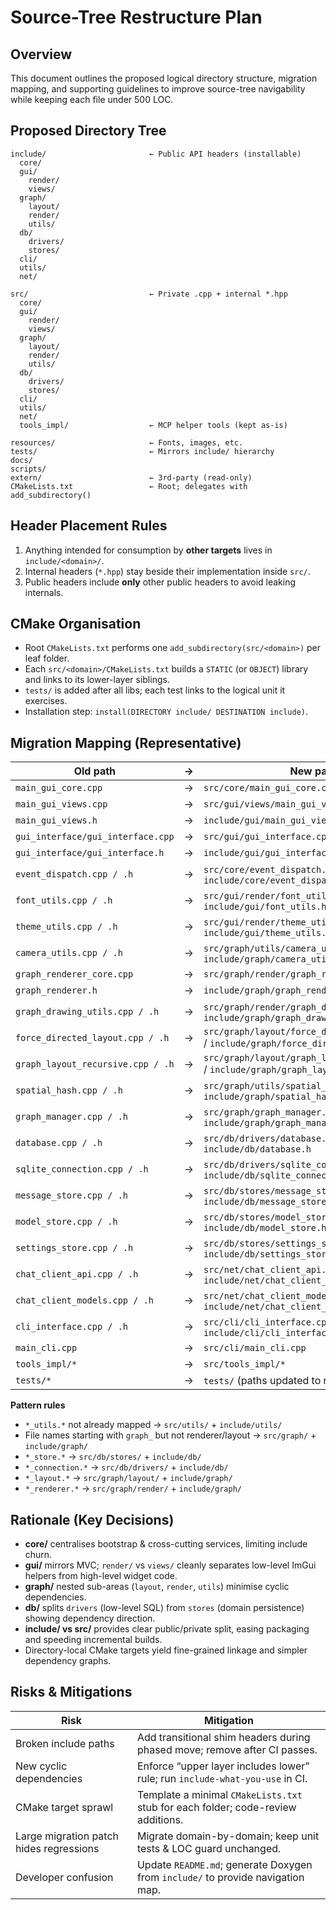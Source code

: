 # Source-Tree Restructure Plan

## Overview
This document outlines the proposed logical directory structure, migration mapping, and supporting guidelines to improve source-tree navigability while keeping each file under 500 LOC.

## Proposed Directory Tree
```
include/                       ← Public API headers (installable)
  core/
  gui/
    render/
    views/
  graph/
    layout/
    render/
    utils/
  db/
    drivers/
    stores/
  cli/
  utils/
  net/

src/                           ← Private .cpp + internal *.hpp
  core/
  gui/
    render/
    views/
  graph/
    layout/
    render/
    utils/
  db/
    drivers/
    stores/
  cli/
  utils/
  net/
  tools_impl/                  ← MCP helper tools (kept as-is)

resources/                     ← Fonts, images, etc.
tests/                         ← Mirrors include/ hierarchy
docs/
scripts/
extern/                        ← 3rd-party (read-only)
CMakeLists.txt                 ← Root; delegates with add_subdirectory()
```

## Header Placement Rules
1. Anything intended for consumption by **other targets** lives in `include/<domain>/`.
2. Internal headers (`*.hpp`) stay beside their implementation inside `src/`.
3. Public headers include **only** other public headers to avoid leaking internals.

## CMake Organisation
* Root `CMakeLists.txt` performs one `add_subdirectory(src/<domain>)` per leaf folder.  
* Each `src/<domain>/CMakeLists.txt` builds a `STATIC` (or `OBJECT`) library and links to its lower-layer siblings.  
* `tests/` is added after all libs; each test links to the logical unit it exercises.  
* Installation step: `install(DIRECTORY include/ DESTINATION include)`.

## Migration Mapping (Representative)
| Old path | → | New path |
| --- | --- | --- |
| `main_gui_core.cpp` | → | `src/core/main_gui_core.cpp` |
| `main_gui_views.cpp` | → | `src/gui/views/main_gui_views.cpp` |
| `main_gui_views.h` | → | `include/gui/main_gui_views.h` |
| `gui_interface/gui_interface.cpp` | → | `src/gui/gui_interface.cpp` |
| `gui_interface/gui_interface.h` | → | `include/gui/gui_interface.h` |
| `event_dispatch.cpp / .h` | → | `src/core/event_dispatch.cpp` / `include/core/event_dispatch.h` |
| `font_utils.cpp / .h` | → | `src/gui/render/font_utils.cpp` / `include/gui/font_utils.h` |
| `theme_utils.cpp / .h` | → | `src/gui/render/theme_utils.cpp` / `include/gui/theme_utils.h` |
| `camera_utils.cpp / .h` | → | `src/graph/utils/camera_utils.cpp` / `include/graph/camera_utils.h` |
| `graph_renderer_core.cpp` | → | `src/graph/render/graph_renderer_core.cpp` |
| `graph_renderer.h` | → | `include/graph/graph_renderer.h` |
| `graph_drawing_utils.cpp / .h` | → | `src/graph/render/graph_drawing_utils.cpp` / `include/graph/graph_drawing_utils.h` |
| `force_directed_layout.cpp / .h` | → | `src/graph/layout/force_directed_layout.cpp` / `include/graph/force_directed_layout.h` |
| `graph_layout_recursive.cpp / .h` | → | `src/graph/layout/graph_layout_recursive.cpp` / `include/graph/graph_layout_recursive.h` |
| `spatial_hash.cpp / .h` | → | `src/graph/utils/spatial_hash.cpp` / `include/graph/spatial_hash.h` |
| `graph_manager.cpp / .h` | → | `src/graph/graph_manager.cpp` / `include/graph/graph_manager.h` |
| `database.cpp / .h` | → | `src/db/drivers/database.cpp` / `include/db/database.h` |
| `sqlite_connection.cpp / .h` | → | `src/db/drivers/sqlite_connection.cpp` / `include/db/sqlite_connection.h` |
| `message_store.cpp / .h` | → | `src/db/stores/message_store.cpp` / `include/db/message_store.h` |
| `model_store.cpp / .h` | → | `src/db/stores/model_store.cpp` / `include/db/model_store.h` |
| `settings_store.cpp / .h` | → | `src/db/stores/settings_store.cpp` / `include/db/settings_store.h` |
| `chat_client_api.cpp / .h` | → | `src/net/chat_client_api.cpp` / `include/net/chat_client_api.h` |
| `chat_client_models.cpp / .h` | → | `src/net/chat_client_models.cpp` / `include/net/chat_client_models.h` |
| `cli_interface.cpp / .h` | → | `src/cli/cli_interface.cpp` / `include/cli/cli_interface.h` |
| `main_cli.cpp` | → | `src/cli/main_cli.cpp` |
| `tools_impl/*` | → | `src/tools_impl/*` |
| `tests/*` | → | `tests/` (paths updated to new headers) |

**Pattern rules**  
* `*_utils.*` not already mapped → `src/utils/` + `include/utils/`  
* File names starting with `graph_` but not renderer/layout → `src/graph/` + `include/graph/`  
* `*_store.*` → `src/db/stores/` + `include/db/`  
* `*_connection.*` → `src/db/drivers/` + `include/db/`  
* `*_layout.*` → `src/graph/layout/` + `include/graph/`  
* `*_renderer.*` → `src/graph/render/` + `include/graph/`  

## Rationale (Key Decisions)
* **core/** centralises bootstrap & cross-cutting services, limiting include churn.  
* **gui/** mirrors MVC; `render/` vs `views/` cleanly separates low-level ImGui helpers from high-level widget code.  
* **graph/** nested sub-areas (`layout`, `render`, `utils`) minimise cyclic dependencies.  
* **db/** splits `drivers` (low-level SQL) from `stores` (domain persistence) showing dependency direction.  
* **include/ vs src/** provides clear public/private split, easing packaging and speeding incremental builds.  
* Directory-local CMake targets yield fine-grained linkage and simpler dependency graphs.  

## Risks & Mitigations
| Risk | Mitigation |
| --- | --- |
| Broken include paths | Add transitional shim headers during phased move; remove after CI passes. |
| New cyclic dependencies | Enforce “upper layer includes lower” rule; run `include-what-you-use` in CI. |
| CMake target sprawl | Template a minimal `CMakeLists.txt` stub for each folder; code-review additions. |
| Large migration patch hides regressions | Migrate domain-by-domain; keep unit tests & LOC guard unchanged. |
| Developer confusion | Update `README.md`; generate Doxygen from `include/` to provide navigation map. |